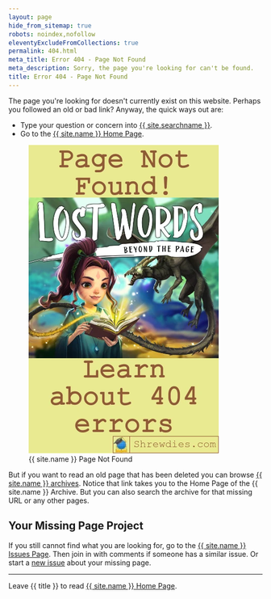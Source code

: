 ```yaml
---
layout: page
hide_from_sitemap: true
robots: noindex,nofollow
eleventyExcludeFromCollections: true
permalink: 404.html
meta_title: Error 404 - Page Not Found
meta_description: Sorry, the page you're looking for can't be found.
title: Error 404 - Page Not Found
---
```


The page you're looking for doesn't currently exist on this website. Perhaps you followed an old or bad link? Anyway, the quick ways out are:
- Type your question or concern into <a href="{{ site.searchurl }}">{{ site.searchname }}</a>.
- Go to the <a href="/">{{ site.name }} Home Page</a>.

<figure class="inner">
<img src="/images/shrewdies-com-page-not-found.webp" alt="{{ site.name }} Page Not Found" width="377" height="610">
  <figcaption>{{ site.name }} Page Not Found</figcaption>
</figure>

But if you want to read an old page that has been deleted you can browse <a href="https://web.archive.org/web/20170915133622/http://shrewdies.com/">{{ site.name }} archives</a>. Notice that link takes you to the Home Page of the {{ site.name }} Archive. But you can also search the archive for that missing URL or any other pages.

## Your Missing Page Project

If you still cannot find what you are looking for, go to the <a href="https://github.com/kct2020/shrewdies-com-skeleventy/issues">{{ site.name }} Issues Page</a>. Then join in with comments if someone has a similar issue. Or start a <a href="https://github.com/kct2020/shrewdies-com-skeleventy/issues/new/chose">new issue</a> about your missing page.

<hr />

Leave {{ title }} to read <a href="/">{{ site.name }} Home Page</a>.